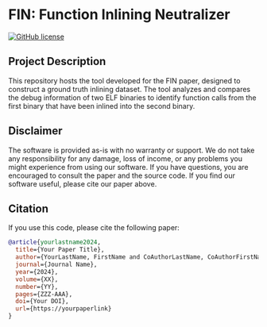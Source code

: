 # FIN: Function Inlining Neutralizer

[![GitHub license](https://img.shields.io/badge/license-Apache%202-blue.svg)](LICENSE)

## Project Description

This repository hosts the tool developed for the FIN paper, designed to construct a ground truth inlining dataset. The tool analyzes and compares the debug information of two ELF binaries to identify function calls from the first binary that have been inlined into the second binary.

## Disclaimer

The software is provided as-is with no warranty or support. We do not take any responsibility for any damage, loss of income, or any problems you might experience from using our software. If you have questions, you are encouraged to consult the paper and the source code. If you find our software useful, please cite our paper above.

## Citation

If you use this code, please cite the following paper:

```bibtex
@article{yourlastname2024,
  title={Your Paper Title},
  author={YourLastName, FirstName and CoAuthorLastName, CoAuthorFirstName},
  journal={Journal Name},
  year={2024},
  volume={XX},
  number={YY},
  pages={ZZZ-AAA},
  doi={Your DOI},
  url={https://yourpaperlink}
}


